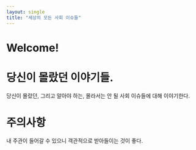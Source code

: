 ```yaml
---
layout: single
title: "세상의 모든 사회 이슈들"
---
```

# Welcome!

# 당신이 몰랐던 이야기들.
당신이 몰랐던, 그리고 알아야 하는, 몰라서는 안 될 사회 이슈들에 대해 이야기한다.


# 주의사항
내 주관이 들어갈 수 있으니 객관적으로 받아들이는 것이 좋다.
